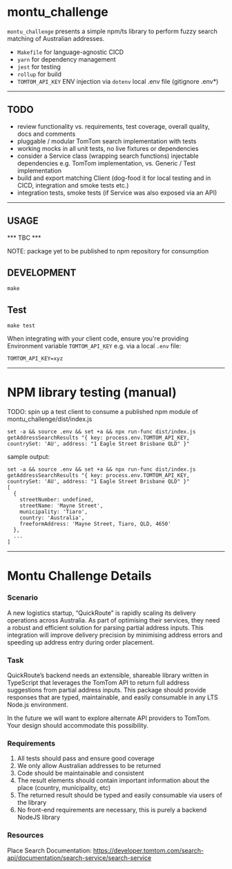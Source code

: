 # montu_challenge

`montu_challenge` presents a simple npm/ts library to perform fuzzy search matching of Australian addresses.

- `Makefile` for language-agnostic CICD
- `yarn` for dependency management
- `jest` for testing
- `rollup` for build
- `TOMTOM_API_KEY` ENV injection via `dotenv` local .env file (gitignore .env*)

---

## TODO

* review functionality vs. requirements, test coverage, overall quality, docs and comments
* pluggable / modular TomTom search implementation with tests
* working mocks in all unit tests, no live fixtures or dependencies
* consider a Service class (wrapping search functions) injectable dependencies e.g. TomTom implementation, vs. Generic / Test implementation
* build and export matching Client (dog-food it for local testing and in CICD, integration and smoke tests etc.)
* integration tests, smoke tests (if Service was also exposed via an API)


---

## USAGE

*** TBC ***

NOTE: package yet to be published to npm repository for consumption

## DEVELOPMENT

```shell
make
```

## Test

```shell
make test
```

When integrating with your client code, ensure you're providing Environment variable `TOMTOM_API_KEY` e.g. via a local
`.env` file:

```code
TOMTOM_API_KEY=xyz
```
---
# NPM library testing (manual)

TODO: spin up a test client to consume a published npm module of montu_challenge/dist/index.js

```shell
set -a && source .env && set +a && npx run-func dist/index.js getAddressSearchResults "{ key: process.env.TOMTOM_API_KEY, countrySet: 'AU', address: "1 Eagle Street Brisbane QLD" }"
```

sample output:
```code
set -a && source .env && set +a && npx run-func dist/index.js getAddressSearchResults "{ key: process.env.TOMTOM_API_KEY, countrySet: 'AU', address: "1 Eagle Street Brisbane QLD" }"
[
  {
    streetNumber: undefined,
    streetName: 'Mayne Street',
    municipality: 'Tiaro',
    country: 'Australia',
    freeformAddress: 'Mayne Street, Tiaro, QLD, 4650'
  },
  ...
]
```

---
# Montu Challenge Details

### Scenario

A new logistics startup, “QuickRoute” is rapidly scaling its delivery operations across Australia. As part of optimising their services, they need a robust and efficient solution for parsing partial address inputs. This integration will improve delivery precision by minimising address errors and speeding up address entry during order placement.

### Task

QuickRoute’s backend needs an extensible, shareable library written in TypeScript that leverages the TomTom API to return full address suggestions from partial address inputs. This package should provide responses that are typed, maintainable, and easily consumable in any LTS Node.js environment.

In the future we will want to explore alternate API providers to TomTom. Your design should accommodate this possibility.

### Requirements

1. All tests should pass and ensure good coverage
2. We only allow Australian addresses to be returned
3. Code should be maintainable and consistent
4. The result elements should contain important information about the place (country, municipality, etc)
5. The returned result should be typed and easily consumable via users of the library
6. No front-end requirements are necessary, this is purely a backend NodeJS library

### Resources

Place Search Documentation: https://developer.tomtom.com/search-api/documentation/search-service/search-service
